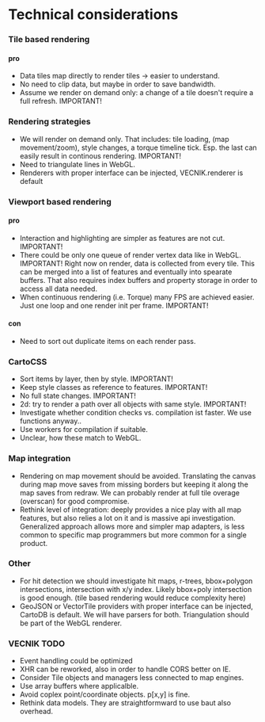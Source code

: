 
Technical considerations
========================

### Tile based rendering

#### pro
- Data tiles map directly to render tiles -> easier to understand.
- No need to clip data, but maybe in order to save bandwidth.
- Assume we render on demand only: a change of a tile doesn't require a full refresh. IMPORTANT!


### Rendering strategies

- We will render on demand only. That includes: tile loading, (map movement/zoom), style changes, a torque timeline tick. Esp. the last can easily result in continous rendering. IMPORTANT!
- Need to triangulate lines in WebGL.
- Renderers with proper interface can be injected, VECNIK.renderer is default


### Viewport based rendering

#### pro
- Interaction and highlighting are simpler as features are not cut. IMPORTANT!
- There could be only one queue of render vertex data like in WebGL. IMPORTANT! Right now on render, data is collected from every tile. This can be merged into a list of features and eventually into spearate buffers. That also requires index buffers and property storage in order to access all data needed.
- When continuous rendering (i.e. Torque) many FPS are achieved easier. Just one loop and one render init per frame. IMPORTANT!

#### con
- Need to sort out duplicate items on each render pass.


### CartoCSS
- Sort items by layer, then by style. IMPORTANT!
- Keep style classes as reference to features. IMPORTANT!
- No full state changes. IMPORTANT!
- 2d: try to render a path over all objects with same style. IMPORTANT!
- Investigate whether condition checks vs. compilation ist faster. We use functions anyway..
- Use workers for compilation if suitable.
- Unclear, how these match to WebGL.


### Map integration
- Rendering on map movement should be avoided. Translating the canvas during map move saves from missing borders but keeping it along the map saves from redraw. We can probably render at full tile overage (overscan) for good compromise.
- Rethink level of integration: deeply provides a nice play with all map features, but also relies a lot on it and is massive api investigation.
  Generalized approach allows more and simpler map adapters, is less common to specific map programmers but more common for a single product.

### Other
- For hit detection we should investigate hit maps, r-trees, bbox+polygon intersections, intersection with x/y index. Likely bbox+poly intersection is good enough. (tile based rendering would reduce complexity here)
- GeoJSON or VectorTile providers with proper interface can be injected, CartoDB is default. We will have parsers for both. Triangulation should be part of the WebGL renderer.


### VECNIK TODO
- Event handling could be optimized
- XHR can be reworked, also in order to handle CORS better on IE.
- Consider Tile objects and managers less connected to map engines.
- Use array buffers where applicalble.
- Avoid coplex point/coordinate objects. p[x,y] is fine.
- Rethink data models. They are straightformward to use baut also overhead.
